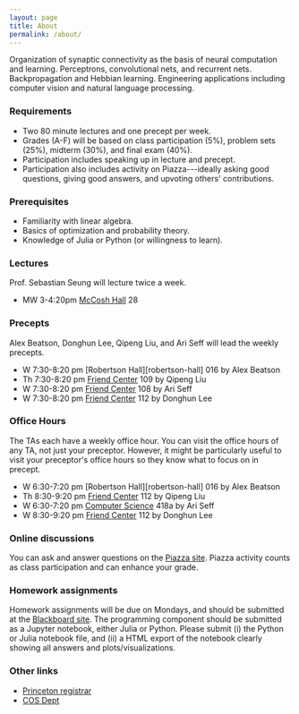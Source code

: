 ```yaml
---
layout: page
title: About
permalink: /about/
---
```


Organization of synaptic connectivity as the basis of neural
computation and learning. Perceptrons, convolutional nets, and
recurrent nets. Backpropagation and Hebbian learning. Engineering
applications including computer vision and natural language
processing.

### Requirements
  - Two 80 minute lectures and one precept per week.  
  - Grades (A-F) will be based on class participation (5%), problem sets (25%), midterm (30%), and final exam (40%).
  - Participation includes speaking up in lecture and precept.
  - Participation also includes activity on Piazza---ideally asking good questions, giving good answers, and upvoting others' contributions.

### Prerequisites
  - Familiarity with linear algebra.
  - Basics of optimization and probability theory.
  - Knowledge of Julia or Python (or willingness to learn).

### Lectures
Prof. Sebastian Seung will lecture twice a week.

- MW 3-4:20pm [McCosh Hall][mccosh-hall] 28

### Precepts
Alex Beatson, Donghun Lee, Qipeng Liu, and Ari Seff will lead the weekly precepts.

- W	7:30-8:20 pm [Robertson Hall][robertson-hall]	016  	by Alex Beatson
- Th 	7:30-8:20 pm [Friend Center][friend-center]   	109  	by Qipeng Liu
- W	7:30-8:20 pm [Friend Center][friend-center]   	108  	by Ari Seff
- W	7:30-8:20 pm [Friend Center][friend-center]	112	by Donghun Lee

### Office Hours
The TAs each have a weekly office hour. You can visit the office hours of any TA, not just your preceptor. However, it might be particularly useful to visit your preceptor's office hours so they know what to focus on in precept.

- W	6:30-7:20 pm [Robertson Hall][robertson-hall]	016  	by Alex Beatson
- Th 	8:30-9:20 pm [Friend Center][friend-center]   	112  	by Qipeng Liu
- W	6:30-7:20 pm [Computer Science][computer-science]   	418a  	by Ari Seff
- W	8:30-9:20 pm [Friend Center][friend-center]	112	by Donghun Lee

### Online discussions
You can ask and answer questions on the [Piazza site](https://piazza.com/princeton/spring2017/cos495/home).  Piazza activity counts as class participation and can enhance your grade.

### Homework assignments
Homework assignments will be due on Mondays, and should be submitted at the [Blackboard site](https://blackboard.princeton.edu/webapps/blackboard/execute/announcement?method=search&context=course&course_id=_3632370_1&handle=cp_announcements&mode=cpview).  The programming component should be submitted as a Jupyter notebook, either Julia or Python. Please submit (i) the Python or Julia notebook file, and (ii) a HTML export of the notebook clearly showing all answers and plots/visualizations.

### Other links
- [Princeton registrar](https://registrar.princeton.edu/course-offerings/course_details.xml?courseid=002084&term=1174)
- [COS Dept](http://www.cs.princeton.edu/courses/archive/spring17/cos495/)

[mccosh-hall]: https://goo.gl/maps/r1ryZ7EKZrD2
[friend-center]: https://goo.gl/maps/FbGwEnmNAnC2
[computer-science]: https://goo.gl/maps/23Nw4ktSwZQ2
